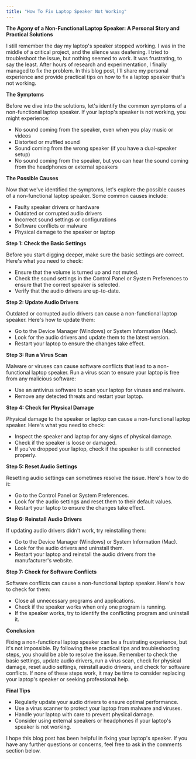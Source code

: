 ```yaml
---
title: "How To Fix Laptop Speaker Not Working"
---
```


**The Agony of a Non-Functional Laptop Speaker: A Personal Story and Practical Solutions**

I still remember the day my laptop's speaker stopped working. I was in the middle of a critical project, and the silence was deafening. I tried to troubleshoot the issue, but nothing seemed to work. It was frustrating, to say the least. After hours of research and experimentation, I finally managed to fix the problem. In this blog post, I'll share my personal experience and provide practical tips on how to fix a laptop speaker that's not working.

**The Symptoms**

Before we dive into the solutions, let's identify the common symptoms of a non-functional laptop speaker. If your laptop's speaker is not working, you might experience:

* No sound coming from the speaker, even when you play music or videos
* Distorted or muffled sound
* Sound coming from the wrong speaker (if you have a dual-speaker setup)
* No sound coming from the speaker, but you can hear the sound coming from the headphones or external speakers

**The Possible Causes**

Now that we've identified the symptoms, let's explore the possible causes of a non-functional laptop speaker. Some common causes include:

* Faulty speaker drivers or hardware
* Outdated or corrupted audio drivers
* Incorrect sound settings or configurations
* Software conflicts or malware
* Physical damage to the speaker or laptop

**Step 1: Check the Basic Settings**

Before you start digging deeper, make sure the basic settings are correct. Here's what you need to check:

* Ensure that the volume is turned up and not muted.
* Check the sound settings in the Control Panel or System Preferences to ensure that the correct speaker is selected.
* Verify that the audio drivers are up-to-date.

**Step 2: Update Audio Drivers**

Outdated or corrupted audio drivers can cause a non-functional laptop speaker. Here's how to update them:

* Go to the Device Manager (Windows) or System Information (Mac).
* Look for the audio drivers and update them to the latest version.
* Restart your laptop to ensure the changes take effect.

**Step 3: Run a Virus Scan**

Malware or viruses can cause software conflicts that lead to a non-functional laptop speaker. Run a virus scan to ensure your laptop is free from any malicious software:

* Use an antivirus software to scan your laptop for viruses and malware.
* Remove any detected threats and restart your laptop.

**Step 4: Check for Physical Damage**

Physical damage to the speaker or laptop can cause a non-functional laptop speaker. Here's what you need to check:

* Inspect the speaker and laptop for any signs of physical damage.
* Check if the speaker is loose or damaged.
* If you've dropped your laptop, check if the speaker is still connected properly.

**Step 5: Reset Audio Settings**

Resetting audio settings can sometimes resolve the issue. Here's how to do it:

* Go to the Control Panel or System Preferences.
* Look for the audio settings and reset them to their default values.
* Restart your laptop to ensure the changes take effect.

**Step 6: Reinstall Audio Drivers**

If updating audio drivers didn't work, try reinstalling them:

* Go to the Device Manager (Windows) or System Information (Mac).
* Look for the audio drivers and uninstall them.
* Restart your laptop and reinstall the audio drivers from the manufacturer's website.

**Step 7: Check for Software Conflicts**

Software conflicts can cause a non-functional laptop speaker. Here's how to check for them:

* Close all unnecessary programs and applications.
* Check if the speaker works when only one program is running.
* If the speaker works, try to identify the conflicting program and uninstall it.

**Conclusion**

Fixing a non-functional laptop speaker can be a frustrating experience, but it's not impossible. By following these practical tips and troubleshooting steps, you should be able to resolve the issue. Remember to check the basic settings, update audio drivers, run a virus scan, check for physical damage, reset audio settings, reinstall audio drivers, and check for software conflicts. If none of these steps work, it may be time to consider replacing your laptop's speaker or seeking professional help.

**Final Tips**

* Regularly update your audio drivers to ensure optimal performance.
* Use a virus scanner to protect your laptop from malware and viruses.
* Handle your laptop with care to prevent physical damage.
* Consider using external speakers or headphones if your laptop's speaker is not working.

I hope this blog post has been helpful in fixing your laptop's speaker. If you have any further questions or concerns, feel free to ask in the comments section below.
